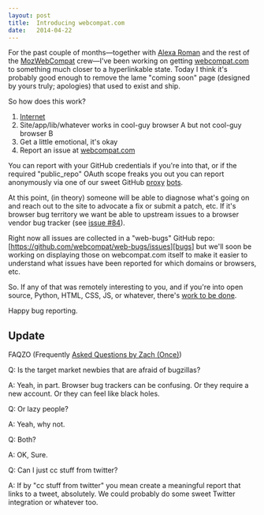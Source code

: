 ```yaml
---
layout: post
title:  Introducing webcompat.com
date:   2014-04-22
---
```


For the past couple of months&mdash;together with [Alexa Roman][alexa] and the rest of the [MozWebCompat][moz] crew&mdash;I've been working on getting [webcompat.com][wc] to something much closer to a hyperlinkable state. Today I think it's probably good enough to remove the lame "coming soon" page (designed by yours truly; apologies) that used to exist and ship.

So how does this work?

1) [Internet][surf]
2) Site/app/lib/whatever works in cool-guy browser A but not cool-guy browser B
3) Get a little emotional, it's okay
4) Report an issue at [webcompat.com][wc]

You can report with your GitHub credentials if you're into that, or if the required "public_repo" OAuth scope freaks you out you can report anonymously via one of our sweet GitHub [proxy][nep] [bots][gig].

At this point, (in theory) someone will be able to diagnose what's going on and reach out to the site to advocate a fix or submit a patch, etc. If it's browser bug territory we want be able to upstream issues to a browser vendor bug tracker (see [issue #84][84]).

Right now all issues are collected in a "web-bugs" GitHub repo: [https://github.com/webcompat/web-bugs/issues][bugs] but we'll soon be working on displaying those on webcompat.com itself to make it easier to understand what issues have been reported for which domains or browsers, etc.

So. If any of that was remotely interesting to you, and if you're into open source, Python, HTML, CSS, JS, or whatever, there's [work to be done][issues].

Happy bug reporting.

<h2 id="faqzo">Update</h2>

FAQZO (Frequently [Asked Questions by Zach (Once)][qs])

  Q: Is the target market newbies that are afraid of bugzillas?

  A: Yeah, in part. Browser bug trackers can be confusing. Or they require a new account. Or they can feel like black holes.

  Q: Or lazy people?

  A: Yeah, why not.

  Q: Both?

  A: OK, Sure.

  Q: Can I just cc stuff from twitter?

  A: If by "cc stuff from twitter" you mean create a meaningful report that links to a tweet, absolutely. We could probably do some sweet Twitter integration or whatever too.

[wc]: http://webcompat.com
[alexa]: http://alexaroman.com/
[moz]: https://twitter.com/mozwebcompat
[issues]: https://github.com/webcompat/webcompat.com/issues?state=open
[bugs]: https://github.com/webcompat/web-bugs/issues
[surf]: https://miketaylr.com/posts/assets/surf.jpg
[84]: https://github.com/webcompat/webcompat.com/issues/84
[gig]: https://github.com/GIGANTOR
[nep]: https://github.com/Neptr
[qs]: https://twitter.com/zachleat/status/458722412289212416